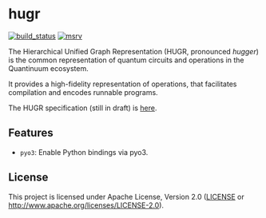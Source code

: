 hugr
====

[![build_status][]](https://github.com/CQCL/hugr/actions)
[![msrv][]](https://github.com/CQCL/hugr)

The Hierarchical Unified Graph Representation (HUGR, pronounced _hugger_) is the
common representation of quantum circuits and operations in the Quantinuum
ecosystem.

It provides a high-fidelity representation of operations, that facilitates
compilation and encodes runnable programs.

The HUGR specification (still in draft) is [here](specification/hugr.md).

## Features

-   `pyo3`: Enable Python bindings via pyo3.

## License

This project is licensed under Apache License, Version 2.0 ([LICENSE][] or http://www.apache.org/licenses/LICENSE-2.0).

  [build_status]: https://github.com/CQCL/portgraph/workflows/Continuous%20integration/badge.svg?branch=main
  [msrv]: https://img.shields.io/badge/rust-1.70.0%2B-blue.svg?maxAge=3600
  [LICENSE]: LICENCE
